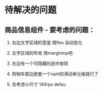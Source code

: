 # 待解决的问题

## 商品信息组件 - 要考虑的问题：  

1. 右边文字区域的宽度 用flex 自动变化

2. 文字区域的布局 用margintop吧

3. 左边有一个可隐藏的选中按钮


4. 购物车那边嵌套一个vant的滑动单元格就行了

5. 先考虑小尺寸 140rpx defau